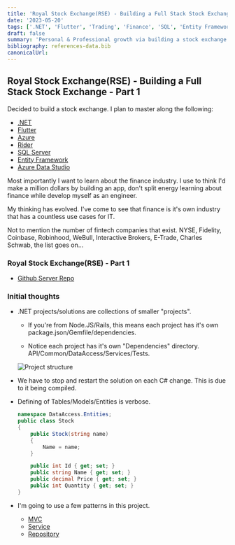```yaml
---
title: 'Royal Stock Exchange(RSE) - Building a Full Stack Stock Exchange - Part 1'
date: '2023-05-20'
tags: ['.NET', 'Flutter', 'Trading', 'Finance', 'SQL', 'Entity Framework', 'Always be learning']
draft: false
summary: 'Personal & Professional growth via building a stock exchange with .NET, Entity Framework, Flutter, Azure & more.'
bibliography: references-data.bib
canonicalUrl:
---
```


## Royal Stock Exchange(RSE) - Building a Full Stack Stock Exchange - Part 1

Decided to build a stock exchange. I plan to master along the following:

- [.NET](https://dotnet.microsoft.com/en-us/download/dotnet/7.0)
- [Flutter](https://flutter.dev/)
- [Azure](https://azure.microsoft.com/en-us)
- [Rider](https://www.jetbrains.com/rider/)
- [SQL Server](https://learn.microsoft.com/en-us/sql/linux/quickstart-install-connect-docker?view=sql-server-ver16&pivots=cs1-bash)
- [Entity Framework](https://learn.microsoft.com/en-us/aspnet/entity-framework)
- [Azure Data Studio](https://azure.microsoft.com/en-us/products/data-studio)

Most importantly I want to learn about the finance industry. I use to think I'd
make a million dollars by building an app, don't split energy learning about finance
while develop myself as an engineer.

My thinking has evolved. I've come to see that finance is it's own industry
that has a countless use cases for IT.

Not to mention the number of fintech companies that exist. NYSE, Fidelity, Coinbase,
Robinhood, WeBull, Interactive Brokers, E-Trade, Charles Schwab, the list goes on...

### Royal Stock Exchange(RSE) - Part 1

- [Github Server Repo](https://github.com/primetimetran/net-royalstockexchange)

### Initial thoughts

- .NET projects/solutions are collections of smaller "projects".

  - If you're from Node.JS/Rails, this means each project has it's own package.json/Gemfile/dependencies.

  - Notice each project has it's own "Dependencies" directory. API/Common/DataAccess/Services/Tests.

  ![Project structure](https://i.imgur.com/b6vGlJl.png)

- We have to stop and restart the solution on each C# change. This is due to it
  being compiled.

- Defining of Tables/Models/Entities is verbose.

  ```csharp
  namespace DataAccess.Entities;
  public class Stock
  {
      public Stock(string name)
      {
          Name = name;
      }

      public int Id { get; set; }
      public string Name { get; set; }
      public decimal Price { get; set; }
      public int Quantity { get; set; }
  }
  ```

- I'm going to use a few patterns in this project.

  - [MVC](https://learn.microsoft.com/en-us/aspnet/mvc/overview/older-versions-1/getting-started-with-mvc/getting-started-with-mvc-part1)
  - [Service](https://learn.microsoft.com/en-us/aspnet/mvc/overview/older-versions-1/models-data/validating-with-a-service-layer-cs)
  - [Repository](https://learn.microsoft.com/en-us/dotnet/architecture/microservices/microservice-ddd-cqrs-patterns/infrastructure-persistence-layer-design)
